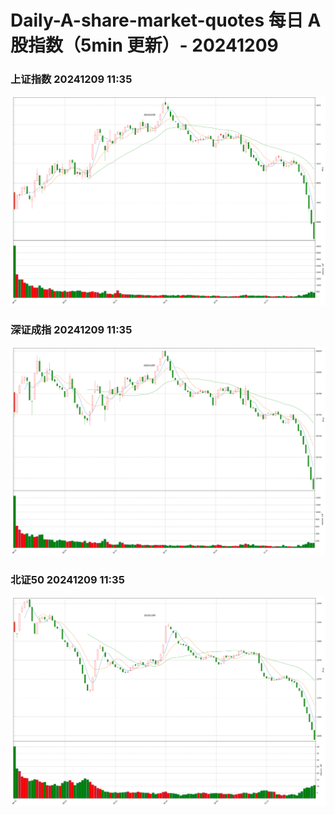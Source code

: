 
# Daily-A-share-market-quotes 每日 A 股指数（5min 更新）- 20241209

### 上证指数 20241209 11:35
![](./fig/2024/12/20241209-sh000001.png)

### 深证成指 20241209 11:35
![](./fig/2024/12/20241209-sz399001.png)

### 北证50 20241209 11:35
![](./fig/2024/12/20241209-bj899050.png)
